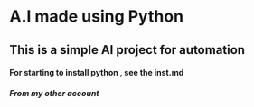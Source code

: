 #  A.I made using Python
## This is a simple AI project for automation
#### For starting to install python  , see the inst.md 
##### From my other account
